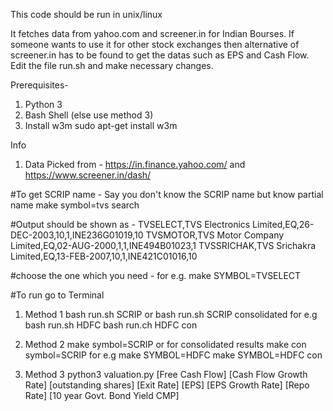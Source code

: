 This code should be run in unix/linux

It fetches data from yahoo.com and screener.in for Indian Bourses.
If someone wants to use it for other stock exchanges then alternative
 of screener.in has to be found to get the datas such as EPS and Cash Flow.
Edit the file run.sh and make necessary changes.

Prerequisites-  
1. Python 3
2. Bash Shell (else use method 3)
3. Install w3m
	sudo apt-get install w3m

Info
1. Data Picked from - https://in.finance.yahoo.com/
	and https://www.screener.in/dash/


#To get SCRIP name - Say you don't know the SCRIP name but know partial name
make symbol=tvs search

#Output should be shown as - 
TVSELECT,TVS Electronics Limited,EQ,26-DEC-2003,10,1,INE236G01019,10
TVSMOTOR,TVS Motor Company Limited,EQ,02-AUG-2000,1,1,INE494B01023,1
TVSSRICHAK,TVS Srichakra Limited,EQ,13-FEB-2007,10,1,INE421C01016,10

#choose the one which you need - for e.g.
make SYMBOL=TVSELECT

#To run
go to Terminal
1. Method 1
bash run.sh SCRIP
or
bash run.sh SCRIP consolidated
for e.g bash run.sh HDFC 
bash run.ch HDFC con

2. Method 2
make symbol=SCRIP
or
for consolidated results 
make con symbol=SCRIP
for e.g make SYMBOL=HDFC
make SYMBOL=HDFC con

3. Method 3
python3 valuation.py [Free Cash Flow]  [Cash Flow Growth Rate] [outstanding shares] [Exit Rate] [EPS] [EPS Growth Rate] [Repo Rate] [10 year Govt. Bond Yield CMP]

